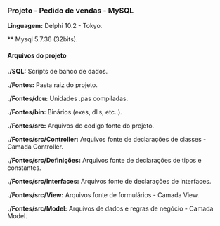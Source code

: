### Projeto - Pedido de vendas - MySQL

 **Linguagem:** Delphi 10.2 - Tokyo.

 ** Mysql 5.7.36 (32bits).

 #### Arquivos do projeto

 **./SQL:** Scripts de banco de dados.

 **./Fontes:** Pasta raiz do projeto.

 **./Fontes/dcu:** Unidades .pas compiladas. 

 **./Fontes/bin:** Binários (exes, dlls, etc..).

 **./Fontes/src:** Arquivos do codigo fonte do projeto. 

 **./Fontes/src/Controller:** Arquivos fonte de declarações de classes - Camada Controller. 

 **./Fontes/src/Definições:** Arquivos fonte de declarações de tipos e constantes. 

 **./Fontes/src/Interfaces:** Arquivos fonte  de declarações de interfaces.

 **./Fontes/src/View:** Arquivos fonte de formulários - Camada View.

 **./Fontes/src/Model:** Arquivos de dados e regras de negócio - Camada Model.
 
